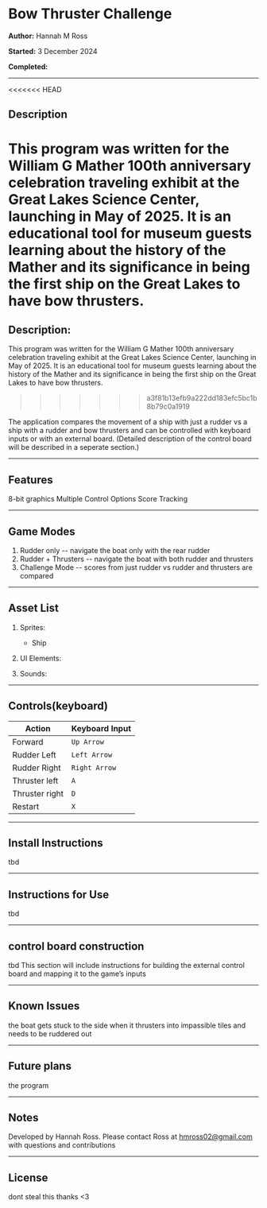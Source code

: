 # Bow Thruster Challenge

**Author:** Hannah M Ross

**Started:** 3 December 2024

**Completed:**

-------

<<<<<<< HEAD
## Description

This program was written for the William G Mather 100th anniversary celebration traveling exhibit at the Great Lakes Science Center, launching in May of 2025. It is an educational tool for museum guests learning about the history of the Mather and its significance in being the first ship on the Great Lakes to have bow thrusters.
=======
## Description: 
This program was written for the William G Mather 100th anniversary celebration traveling exhibit at the Great Lakes Science Center, launching in May of 2025. It is an educational tool for museum guests learning about the history of the Mather and its significance in being the first ship on the Great Lakes to have bow thrusters. 
>>>>>>> a3f81b13efb9a222dd183efc5bc1b8b79c0a1919

The application compares the movement of a ship with just a rudder vs a ship with a rudder and bow thrusters and  can be controlled with keyboard inputs or with an external board. (Detailed description of the control board will be described in a seperate section.)

-------

## Features

8-bit graphics
Multiple Control Options
Score Tracking

-------

## Game Modes

1. Rudder only -- navigate the boat only with the rear rudder
2. Rudder + Thrusters -- navigate the boat with both rudder and thrusters
3. Challenge Mode -- scores from just rudder vs rudder and thrusters are compared

-------

## Asset List

1. Sprites:

    - Ship

2. UI Elements:

3. Sounds:

-------

## Controls(keyboard)

|Action         |Keyboard Input |
|---------------|---------------|
|Forward        |`Up Arrow`     |
|Rudder Left    |`Left Arrow`   |
|Rudder Right   |`Right Arrow`  |
|Thruster left  |`A`            |
|Thruster right |`D`            |
|Restart        |`X`            |

-------

## Install Instructions

tbd

-------

## Instructions for Use

tbd

-------

## control board construction

tbd
This section will include instructions for building the external control board and mapping it to the game’s inputs

-------

## Known Issues

the boat gets stuck to the side when it thrusters into impassible tiles and needs to be ruddered out

-------

## Future plans

the program

-------

## Notes

Developed by Hannah Ross. Please contact Ross at <hmross02@gmail.com> with questions and contributions

-------

## License

dont steal this thanks <3
